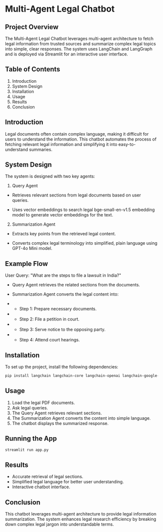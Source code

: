 # Multi-Agent Legal Chatbot

## Project Overview
The Multi-Agent Legal Chatbot leverages multi-agent architecture to fetch legal information from trusted sources and summarize complex legal topics into simple, clear responses. The system uses LangChain and LangGraph and is deployed via Streamlit for an interactive user interface.

## Table of Contents
1. Introduction
2. System Design
3. Installation
4. Usage
5. Results
6. Conclusion

## Introduction
Legal documents often contain complex language, making it difficult for users to understand the information. This chatbot automates the process of fetching relevant legal information and simplifying it into easy-to-understand summaries.

## System Design

The system is designed with two key agents:

1. Query Agent

- Retrieves relevant sections from legal documents based on user queries.

- Uses vector embeddings to search legal bge-small-en-v1.5 embedding model to generate vector embeddings for the text.

2. Summarization Agent

- Extracts key points from the retrieved legal content.

- Converts complex legal terminology into simplified, plain language using GPT-4o Mini model.

## Example Flow

User Query: "What are the steps to file a lawsuit in India?"

- Query Agent retrieves the related sections from the documents.

- Summarization Agent converts the legal content into:

- - Step 1: Prepare necessary documents.

- - Step 2: File a petition in court.

- - Step 3: Serve notice to the opposing party.

- - Step 4: Attend court hearings.

## Installation

To set up the project, install the following dependencies:
```bash
pip install langchain langchain-core langchain-openai langchain-google-genai langgraph chromadb PyMuPDF streamlit
```
## Usage
1. Load the legal PDF documents.
2. Ask legal queries.
3. The Query Agent retrieves relevant sections.
4. The Summarization Agent converts the content into simple language.
5. The chatbot displays the summarized response.

## Running the App
```bash
streamlit run app.py
```
## Results
- Accurate retrieval of legal sections.
- Simplified legal language for better user understanding.
- Interactive chatbot interface.

## Conclusion

This chatbot leverages multi-agent architecture to provide legal information summarization. The system enhances legal research efficiency by breaking down complex legal jargon into understandable terms.
